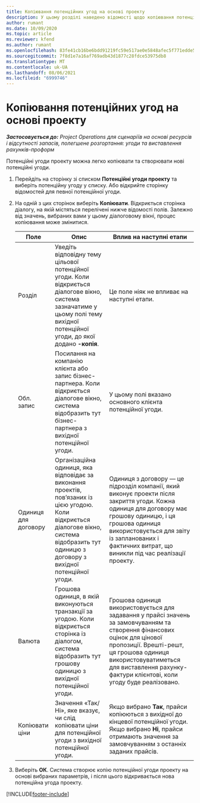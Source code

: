 ```yaml
---
title: Копіювання потенційних угод на основі проекту
description: У цьому розділі наведено відомості щодо копіювання потенційних угод на основі проектів у Project Operations.
author: rumant
ms.date: 10/09/2020
ms.topic: article
ms.reviewer: kfend
ms.author: rumant
ms.openlocfilehash: 83fe41cb16be6bdd91219fc59e517ae0e5848afec5f771edde575bb5c24f9865
ms.sourcegitcommit: 7f8d1e7a16af769adb43d1877c28fdce53975db8
ms.translationtype: MT
ms.contentlocale: uk-UA
ms.lasthandoff: 08/06/2021
ms.locfileid: "6999746"
---
```

# <a name="copy-project-based-opportunities"></a>Копіювання потенційних угод на основі проекту

_**Застосовується до:** Project Operations для сценаріїв на основі ресурсів і відсутності запасів, полегшене розгортання: угоди та виставлення рахунків-проформ_


Потенційні угоди проекту можна легко копіювати та створювати нові потенційні угоди. 

1. Перейдіть на сторінку зі списком **Потенційні угоди проекту** та виберіть потенційну угоду у списку. Або відкрийте сторінку відомостей для певної потенційної угоди. 
2. На одній з цих сторінок виберіть **Копіювати**. Відкриється сторінка діалогу, на якій містяться перелічені нижче відомості полів. Залежно від значень, вибраних вами у цьому діалоговому вікні, процес копіювання може змінитися.

    | **Поле** | **Опис** | **Вплив на наступні етапи** |
    | --- | --- | --- |
    | Розділ | Уведіть відповідну тему цільової потенційної угоди. Коли відкриється діалогове вікно, система зазначатиме у цьому полі тему вихідної потенційної угоди, до якої додано **-копія**. | Це поле ніяк не впливає на наступні етапи. |
    | Обл. запис | Посилання на компанію клієнта або запис бізнес-партнера. Коли відкриється діалогове вікно, система відобразить тут бізнес-партнера з вихідної потенційної угоди. | У цьому полі вказано основного клієнта потенційної угоди. |
    | Одиниця для договору | Організаційна одиниця, яка відповідає за виконання проектів, пов’язаних із цією угодою. Коли відкриється діалогове вікно, система відобразить тут одиницю з договору з вихідної потенційної угоди. | Одиниця з договору — це підрозділ компанії, який виконує проекти після закриття угоди. Кожна одиниця для договору має грошову одиницю, і ця грошова одиниця використовується для звіту із запланованих і фактичних витрат, що виникли під час реалізації проекту. |
    | Валюта | Грошова одиниця, в якій виконуються транзакції за угодою. Коли відкриється сторінка із діалогом, система відобразить тут грошову одиницю з вихідної потенційної угоди. | Грошова одиниця використовується для задавання у прайсі значень за замовчуванням та створення фінансових оцінок для цінової пропозиції. Врешті-решт, ця грошова одиниця використовуватиметься для виставлення рахунку-фактури клієнтові, коли угоду буде реалізовано. |
    | Копіювати ціни | Значення «Так/Ні», яке вказує, чи слід копіювати ціни для потенційної угоди з вихідної потенційної угоди. | Якщо вибрано **Так**, прайси копіюються з вихідної до кінцевої потенційної угоди. Якщо вибрано **Ні**, прайси отримають значення за замовчуванням з останніх заданих прайсів. |

3. Виберіть **ОК**. Система створює копію потенційної угоди проекту на основі вибраних параметрів, і після цього відкривається нова потенційна угода проекту.


[!INCLUDE[footer-include](../includes/footer-banner.md)]